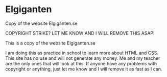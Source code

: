 # Elgiganten
Copy of the website Elgiganten.se

COPYRIGHT STRIKE? LET ME KNOW AND I WILL REMOVE THIS ASAP!

This is a copy of the website Elgiganten.se

I am doing this as practice in school to learn more about HTML and CSS. This site has no use and will not generate any money.
Me and my teacher are the only ones that will look at this. 
If anyone have any problems with copyright or anything, just let me know and I will remove it as fast as I can.
